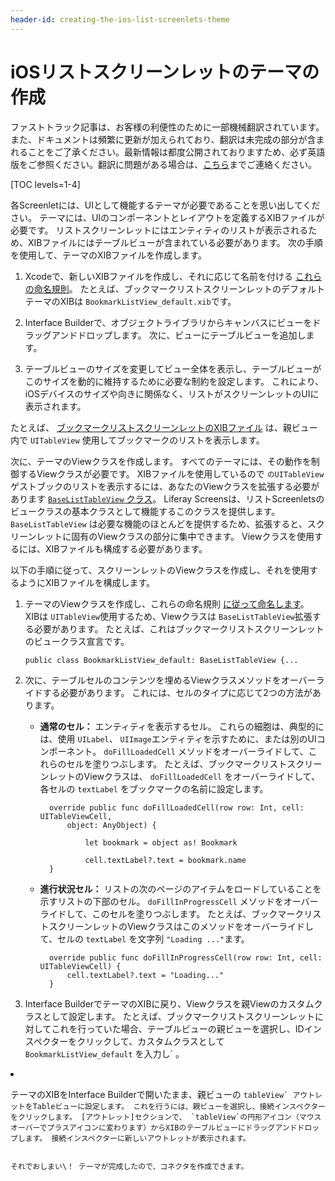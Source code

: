 ```yaml
---
header-id: creating-the-ios-list-screenlets-theme
---
```


# iOSリストスクリーンレットのテーマの作成

<p class="alert alert-info"><span class="wysiwyg-color-blue120">ファストトラック記事は、お客様の利便性のために一部機械翻訳されています。また、ドキュメントは頻繁に更新が加えられており、翻訳は未完成の部分が含まれることをご了承ください。最新情報は都度公開されておりますため、必ず英語版をご参照ください。翻訳に問題がある場合は、<a href="mailto:support-content-jp@liferay.com">こちら</a>までご連絡ください。</span></p>

[TOC levels=1-4]

各Screenletには、UIとして機能するテーマが必要であることを思い出してください。 テーマには、UIのコンポーネントとレイアウトを定義するXIBファイルが必要です。 リストスクリーンレットにはエンティティのリストが表示されるため、XIBファイルにはテーブルビューが含まれている必要があります。 次の手順を使用して、テーマのXIBファイルを作成します。

1.  Xcodeで、新しいXIBファイルを作成し、それに応じて名前を付ける [これらの命名規則](/docs/7-1/tutorials/-/knowledge_base/t/ios-best-practices#naming-conventions)。 たとえば、ブックマークリストスクリーンレットのデフォルトテーマのXIBは `BookmarkListView_default.xib`です。

2.  Interface Builderで、オブジェクトライブラリからキャンバスにビューをドラッグアンドドロップします。 次に、ビューにテーブルビューを追加します。

3.  テーブルビューのサイズを変更してビュー全体を表示し、テーブルビューがこのサイズを動的に維持するために必要な制約を設定します。 これにより、iOSデバイスのサイズや向きに関係なく、リストがスクリーンレットのUIに表示されます。

たとえば、 [ブックマークリストスクリーンレットのXIBファイル](https://github.com/liferay/liferay-screens/blob/master/ios/Samples/Bookmark/BookmarkListScreenlet/Themes/Default/BookmarkListView_default.xib) は、親ビュー内で `UITableView` 使用してブックマークのリストを表示します。

次に、テーマのViewクラスを作成します。 すべてのテーマには、その動作を制御するViewクラスが必要です。 XIBファイルを使用しているので `のUITableView` ゲストブックのリストを表示するには、あなたのViewクラスを拡張する必要があります [ `BaseListTableView` クラス](https://github.com/liferay/liferay-screens/blob/master/ios/Framework/Core/Base/BaseListScreenlet/TableView/BaseListTableView.swift)。 Liferay Screensは、リストScreenletsのビュークラスの基本クラスとして機能するこのクラスを提供します。 `BaseListTableView` は必要な機能のほとんどを提供するため、拡張すると、スクリーンレットに固有のViewクラスの部分に集中できます。 Viewクラスを使用するには、XIBファイルも構成する必要があります。

以下の手順に従って、スクリーンレットのViewクラスを作成し、それを使用するようにXIBファイルを構成します。

1.  テーマのViewクラスを作成し、これらの命名規則 [に従って命名します](/docs/7-1/tutorials/-/knowledge_base/t/ios-best-practices#naming-conventions)。 XIBは `UITableView`使用するため、Viewクラスは `BaseListTableView`拡張する必要があります。 たとえば、これはブックマークリストスクリーンレットのビュークラス宣言です。
   
        public class BookmarkListView_default: BaseListTableView {...

2.  次に、テーブルセルのコンテンツを埋めるViewクラスメソッドをオーバーライドする必要があります。 これには、セルのタイプに応じて2つの方法があります。

      - **通常のセル：** エンティティを表示するセル。 これらの細胞は、典型的には、使用 `UILabel`、 `UIImage`エンティティを示すために、または別のUIコンポーネント。 `doFillLoadedCell` メソッドをオーバーライドして、これらのセルを塗りつぶします。 たとえば、ブックマークリストスクリーンレットのViewクラスは、 `doFillLoadedCell` をオーバーライドして、各セルの `textLabel` をブックマークの名前に設定します。

        ``` 
          override public func doFillLoadedCell(row row: Int, cell: UITableViewCell, 
              object: AnyObject) {

                  let bookmark = object as! Bookmark

                  cell.textLabel?.text = bookmark.name
          }
        ```

      - **進行状況セル：** リストの次のページのアイテムをロードしていることを示すリストの下部のセル。 `doFillInProgressCell` メソッドをオーバーライドして、このセルを塗りつぶします。 たとえば、ブックマークリストスクリーンレットのViewクラスはこのメソッドをオーバーライドして、セルの `textLabel` を文字列 `"Loading ..."`ます。

        ``` 
          override public func doFillInProgressCell(row row: Int, cell: UITableViewCell) {
              cell.textLabel?.text = "Loading..."
          }
        ```

3.  Interface BuilderでテーマのXIBに戻り、Viewクラスを親Viewのカスタムクラスとして設定します。 たとえば、ブックマークリストスクリーンレットに対してこれを行っていた場合、テーブルビューの親ビューを選択し、IDインスペクターをクリックして、カスタムクラスとして `BookmarkListView_default` を入力し` 。</p></li>
<li><p spaces-before="0"> テーマのXIBをInterface Builderで開いたまま、親ビューの <code>tableView` アウトレットをTableビューに設定します。 これを行うには、親ビューを選択し、接続インスペクターをクリックします。 [アウトレット]セクションで、 `tableView`の円形アイコン（マウスオーバーでプラスアイコンに変わります）からXIBのテーブルビューにドラッグアンドドロップします。 接続インスペクターに新しいアウトレットが表示されます。

それでおしまい\！ テーマが完成したので、コネクタを作成できます。
